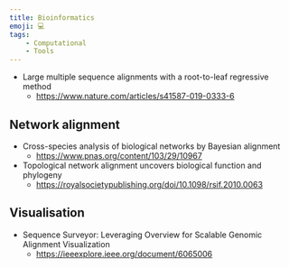 ```yaml
---
title: Bioinformatics
emoji: 💻
tags:
    - Computational
    - Tools
---
```


* Large multiple sequence alignments with a root-to-leaf regressive method
    - https://www.nature.com/articles/s41587-019-0333-6
    
## Network alignment
* Cross-species analysis of biological networks by Bayesian alignment
    - https://www.pnas.org/content/103/29/10967
* Topological network alignment uncovers biological function and phylogeny
    - https://royalsocietypublishing.org/doi/10.1098/rsif.2010.0063

## Visualisation
* Sequence Surveyor: Leveraging Overview for Scalable Genomic Alignment Visualization
    - https://ieeexplore.ieee.org/document/6065006